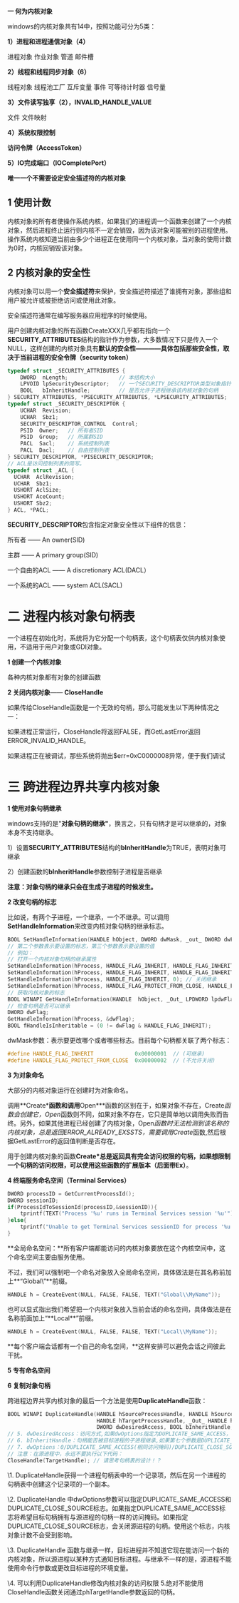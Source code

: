 **一 何为内核对象**

windows的内核对象共有14中，按照功能可分为5类：

**1）进程和进程通信对象（4）**

  进程对象 作业对象 管道 邮件槽 

**2）线程和线程同步对象（6）**

  线程对象 线程池工厂 互斥变量 事件 可等待计时器 信号量

**3）文件读写独享（2），INVALID_HANDLE_VALUE**

  文件 文件映射

**4）系统权限控制**

**访问令牌（AccessToken）**

**5）IO完成端口（IOCompletePort）**

**唯一一个不需要设定安全描述符的内核对象**

## 1 使用计数

内核对象的所有者使操作系统内核，如果我们的进程调一个函数来创建了一个内核对象，然后进程终止运行则内核不一定会销毁，因为该对象可能被别的进程使用。操作系统内核知道当前由多少个进程正在使用同一个内核对象，当对象的使用计数为0时，内核回销毁该对象。

## **2 内核对象的安全性**

内核对象可以用一个**安全描述符**来保护，安全描述符描述了谁拥有对象，那些组和用户被允许或被拒绝访问或使用此对象。

安全描述符通常在编写服务器应用程序的时候使用。

用户创建内核对象的所有函数CreateXXX几乎都有指向一个**SECURITY_ATTRIBUTES**结构的指针作为参数，大多数情况下只是传入一个NULL，这样创建的内核对象具有**默认的安全性————具体包括那些安全性，取决于当前进程的安全令牌（security token）**

 

```c
typedef struct _SECURITY_ATTRIBUTES {
    DWORD  nLength;                // 本结构大小
    LPVOID lpSecurityDescriptor;   // 一个SECURITY_DESCRIPTOR类型对象指针
    BOOL   bInheritHandle;         // 是否允许子进程继承该内核对象的句柄
} SECURITY_ATTRIBUTES, *PSECURITY_ATTRIBUTES, *LPSECURITY_ATTRIBUTES;
typedef struct _SECURITY_DESCRIPTOR {
    UCHAR  Revision;
    UCHAR  Sbz1;
    SECURITY_DESCRIPTOR_CONTROL  Control;
    PSID  Owner;   // 所有者SID
    PSID  Group;   // 所属群SID
    PACL  Sacl;    // 系统控制列表
    PACL  Dacl;    // 自由控制列表
} SECURITY_DESCRIPTOR, *PISECURITY_DESCRIPTOR;
// ACL是访问控制列表的简写。
typedef struct _ACL {
  UCHAR  AclRevision;
  UCHAR  Sbz1;
  USHORT AclSize;
  USHORT AceCount;
  USHORT Sbz2;
} ACL, *PACL;
```

**SECURITY_DESCRIPTOR**包含指定对象安全性以下组件的信息：

所有者 —— An owner(SID)

主群 —— A primary group(SID)

一个自由的ACL —— A discretionary ACL(DACL）

一个系统的ACL —— system ACL(SACL)

# 二 进程内核对象句柄表

一个进程在初始化时，系统将为它分配一个句柄表，这个句柄表仅供内核对象使用，不适用于用户对象或GDI对象。

**1 创建一个内核对象**

各种内核对象都有对象的创建函数



**2 关闭内核对象**—— **CloseHandle**

如果传给CloseHandle函数是一个无效的句柄，那么可能发生以下两种情况之一：

如果进程正常运行，CloseHandle将返回FALSE，而GetLastError返回ERROR_INVALID_HANDLE。

如果进程正在被调试，那些系统将抛出$err=0xC0000008异常，便于我们调试

# **三 跨进程边界共享内核对象**

**1 使用对象句柄继承**

windows支持的是"**对象句柄的继承"**，换言之，只有句柄才是可以继承的，对象本身不支持继承。

1）设置**SECURITY_ATTRIBUTES**结构的**bInheritHandle**为TRUE，表明对象可继承

2）创建函数的**bInheritHandle**参数控制子进程是否继承

**注意：对象句柄的继承只会在生成子进程的时候发生。**

**2 改变句柄的标志**

比如说，有两个子进程，一个继承，一个不继承。可以调用**SetHandleInformation**来改变内核对象句柄的继承标志。

 

```c
BOOL SetHandleInformation(HANDLE hObject, DWORD dwMask, _out_ DWORD dwFlags);
// 第二个参数表示要设置的标志，第三个参数表示要设置的值
// 例如：
// 打开一个内核对象句柄的继承属性
SetHandleInformation(hProcess, HANDLE_FLAG_INHERIT, HANDLE_FLAG_INHERIT);
SetHandleInformation(hProcess, HANDLE_FLAG_INHERIT, HANDLE_FLAG_INHERIT); // 允许进程被继承
SetHandleInformation(hProcess, HANDLE_FLAG_INHERIT, 0); // 关闭继承
SetHandleInformation(hProcess, HANDLE_FLAG_PROTECT_FROM_CLOSE, HANDLE_FLAG_PROTECT_FROM_CLOSE); // 不允许关闭
// 获取内核对象的标志
BOOL WINAPI GetHandleInformation(HANDLE  hObject, _Out_ LPDWORD lpdwFlags);
// 检查句柄是否可以继承
DWORD dwFlag;
GetHandleInformation(hProcess, &dwFlag);
BOOL fHandleIsInheritable = (0 != dwFlag & HANDLE_FLAG_INHERIT);
```

dwMask参数：表示要更改哪个或者哪些标志。目前每个句柄都关联了两个标志：

 

```c
#define HANDLE_FLAG_INHERIT             0x00000001  // (可继承)
#define HANDLE_FLAG_PROTECT_FROM_CLOSE  0x00000002  // (不允许关闭)
```

**3 为对象命名**

大部分的内核对象运行在创建时为对象命名。

调用**Create\***函数和调用**Open\***函数的区别在于，如果对象不存在，Create*函数会创建它，Open*函数则不同，如果对象不存在，它只是简单地以调用失败而告终。另外，如果其他进程已经创建了内核对象，Open*函数时无法检测到该名称的内核对象，总是返回ERROR_ALREADY_EXSSTS，需要调用Create*函数,然后根据GetLastError的返回值判断是否存在。

用于创建内核对象的函数**Create\***总是返回具有完全访问权限的句柄，如果想限制一个句柄的访问权限，可以使用这些函数的**扩展版本（后面带Ex）**。

**4 终端服务命名空间（Terminal Services）**

 

```c
DWORD processID = GetCurrentProcessId();
DWORD sessionID;
if(ProcessIdToSessionId(processID,&sessionID)){
    tprintf(TEXT("Process '%u' runs in Terminal Services session '%u'"),processID, sessionID);
}else{
    tprintf("Unable to get Terminal Services sessionID for process '%u'"),processID);
}
```

**全局命名空间：**所有客户端都能访问的内核对象要放在这个内核空间中，这个命名空间主要由服务使用。

不过，我们可以强制吧一个命名对象放入全局命名空间，具体做法是在其名称前加上**“Global\”**前缀。

 

```c
HANDLE h = CreateEvent(NULL, FALSE, FALSE, TEXT("Global\\MyName"));
```

也可以显式指出我们希望把一个内核对象放入当前会话的命名空间，具体做法是在名称前面加上“**Local\**”前缀。

 

```c
HANDLE h = CreateEvent(NULL, FALSE, FALSE, TEXT("Local\\MyName"));
```

**每个客户端会话都有一个自己的命名空间，**这样安排可以避免会话之间彼此干扰。

**5 专有命名空间**

**6 复制对象句柄**

跨进程边界共享内核对象的最后一个方法是使用**DuplicateHandle**函数：

 

```c
BOOL WINAPI DuplicateHandle(HANDLE hSourceProcessHandle, HANDLE hSourceHandle, 
                            HANDLE hTargetProcessHandle, _Out_ HANDLE hTargetHandle,
                            DWORD dwDesiredAccess, BOOL bInheritHandle, DWORD dwOptions); 
// 5. dwDesiredAccess：访问方式,如果dwOptions指定为DUPLICATE_SAME_ACCESS，该参数忽略。
// 6. bInheritHandle：句柄能否被目标进程的子进程继承,如果第七个参数是DUPLICATE_SAME_ACCESS flag标志，那么这个参数将被忽略
// 7. dwOptions：0/DUPLICATE_SAME_ACCESS(相同访问掩码)/DUPLICATE_CLOSE_SOURCE(关闭源进程的句柄)，如果指定DUPLICATE_SAME_ACCESS，那将忽略dwDesiredAccess参数的值
// 注意：在源进程中，永远不要执行以下代码：
CloseHandle(TargetHandle); // 请思考句柄表的设计！？
```

\1. DuplicateHandle获得一个进程句柄表中的一个记录项，然后在另一个进程的句柄表中创建这个记录项的一个副本。 

\2. DuplicateHandle 中dwOptions参数可以指定DUPLICATE_SAME_ACCESS和DUPLICATE_CLOSE_SOURCE标志。如果指定DUPLICATE_SAME_ACCESS标志将希望目标句柄拥有与源进程的句柄一样的访问掩码。如果指定DUPLICATE_CLOSE_SOURCE标志，会关闭源进程的句柄。使用这个标志，内核对象计数不会受到影响。 

\3. DuplicateHandle 函数与继承一样，目标进程并不知道它现在能访问一个新的内核对象，所以源进程以某种方式通知目标进程。与继承不一样的是，源进程不能使用命令行参数或更改目标进程的环境变量。 

\4. 可以利用DuplicateHandle修改内核对象的访问权限 5.绝对不能使用CloseHandle函数关闭通过phTargetHandle参数返回的句柄。